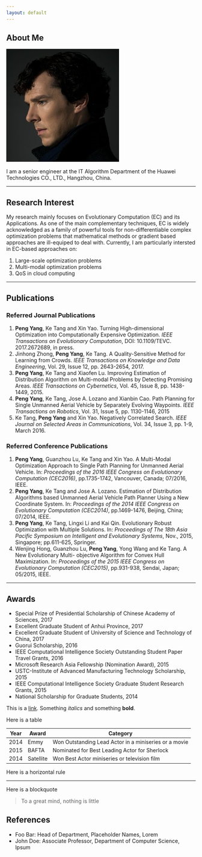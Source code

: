 ```yaml
---
layout: default
---
```


## About Me

<img class="profile-picture" src="sherlock.jpg">

I am a senior engineer at the IT Algorithm Department of the Huawei Technologies CO., LTD., Hangzhou, China.

---

## Research Interest

My research mainly focuses on Evolutionary Computation (EC) and its Applications. As one of the main complementary techniques, EC is widely acknowledged as a family of powerful tools for non-differentiable complex optimization problems that mathematical methods or gradient based approaches are ill-equiped to deal with. Currently, I am particularly intersted in EC-based approaches on:

1. Large-scale optimization problems
2. Multi-modal optimization problems
3. QoS in cloud computing

---

## Publications
### Referred Journal Publications
1. **Peng Yang**, Ke Tang and Xin Yao. Turning High-dimensional Optimization into Computationally Expensive Optimization. *IEEE Transactions on Evolutionary Computation*, DOI: 10.1109/TEVC. 2017.2672689, in press.
2. Jinhong Zhong, **Peng Yang**, Ke Tang. A Quality-Sensitive Method for Learning from Crowds. *IEEE Transactions on Knowledge and Data Engineering*, Vol. 29, Issue 12, pp. 2643-2654, 2017.
3. **Peng Yang**, Ke Tang and Xiaofen Lu. Improving Estimation of Distribution Algorithm on Multi-modal Problems by Detecting Promising Areas. *IEEE Transactions on Cybernetics*, Vol. 45, Issue 8, pp. 1438-1449, 2015.
4. **Peng Yang**, Ke Tang, Jose A. Lozano and Xianbin Cao. Path Planning for Single Unmanned Aerial Vehicle by Separately Evolving Waypoints. *IEEE Transactions on Robotics*, Vol. 31, Issue 5, pp. 1130-1146, 2015
5. Ke Tang, **Peng Yang** and Xin Yao. Negatively Correlated Search. *IEEE Journal on Selected Areas in Communications*, Vol. 34, Issue 3, pp. 1-9, March 2016. 

### Referred Conference Publications
1. **Peng Yang**, Guanzhou Lu, Ke Tang and Xin Yao. A Multi-Modal Optimization Approach to Single Path Planning for Unmanned Aerial Vehicle. In: *Proceedings of the 2016 IEEE Congress on Evolutionary Computation (CEC2016)*, pp.1735-1742, Vancouver, Canada; 07/2016, IEEE.
2. **Peng Yang**, Ke Tang and Jose A. Lozano. Estimation of Distribution Algorithms based Unmanned Aerial Vehicle Path Planner Using a New Coordinate System. In: *Proceedings of the 2014 IEEE Congress on Evolutionary Computation (CEC2014)*, pp.1469-1476, Beijing, China; 07/2014, IEEE.
3. **Peng Yang**, Ke Tang, Lingxi Li and Kai Qin. Evolutionary Robust Optimization with Multiple Solutions. In: *Proceedings of The 18th Asia Pacific Symposium on Intelligent and Evolutionary Systems*, Nov., 2015, Singapore; pp.611-625, Springer.
4. Wenjing Hong, Guanzhou Lu, **Peng Yang**, Yong Wang and Ke Tang. A New Evolutionary Multi- objective Algorithm for Convex Hull Maximization. In: *Proceedings of the 2015 IEEE Congress on Evolutionary Computation (CEC2015)*, pp.931-938, Sendai, Japan; 05/2015, IEEE.  

---

## Awards

* Special Prize of Presidential Scholarship of Chinese Academy of Sciences, 2017
* Excellent Graduate Student of Anhui Province, 2017
* Excellent Graduate Student of University of Science and Technology of China, 2017
* Guorui Scholarship, 2016
* IEEE Computational Intelligence Society Outstanding Student Paper Travel Grants, 2016
* Microsoft Research Asia Fellowship (Nomination Award), 2015
* USTC-Institute of Advanced Manufacturing Technology Scholarship, 2015
* IEEE Computational Intelligence Society Graduate Student Research Grants, 2015
* National Scholarship for Graduate Students, 2014



This is a [link](http://google.com). Something *italics* and something **bold**.

Here is a table

Year | Award | Category
-----|-------|--------
2014 | Emmy  | Won Outstanding Lead Actor in a miniseries or a movie
2015 | BAFTA | Nominated for Best Leading Actor for Sherlock
2014 | Satellite | Won Best Actor miniseries or television film

Here is a horizontal rule

---

Here is a blockquote

> To a great mind, nothing is little

## References

* Foo Bar: Head of Department, Placeholder Names, Lorem
* John Doe: Associate Professor, Department of Computer Science, Ipsum
